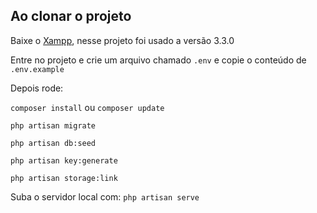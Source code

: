 ## Ao clonar o projeto
Baixe o [Xampp](https://www.apachefriends.org/pt_br/index.html), nesse projeto foi usado a versão 3.3.0

Entre no projeto e crie um arquivo chamado ```.env``` e copie o conteúdo de ```.env.example```

Depois rode:

```composer install``` ou ```composer update```

```php artisan migrate```

```php artisan db:seed```

```php artisan key:generate```

```php artisan storage:link```

Suba o servidor local com: ```php artisan serve```


